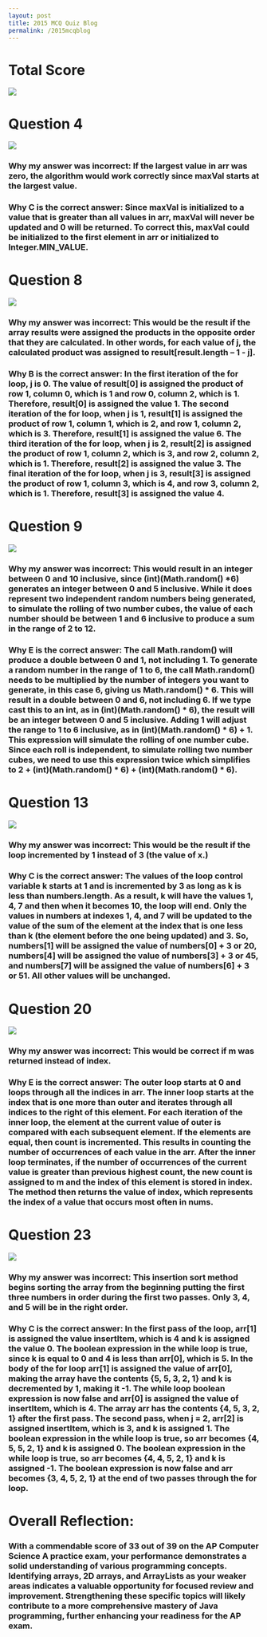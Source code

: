 ```yaml
---
layout: post
title: 2015 MCQ Quiz Blog
permalink: /2015mcqblog
---
```


# Total Score

![](https://github.com/divorced-coders/divorce-analysis-frontend/assets/111609656/7bd7c197-97b3-4914-bbde-f0ab7ac66a7e)


# Question 4

![](https://github.com/divorced-coders/divorce-analysis-frontend/assets/111609656/cad59175-0a0b-44dd-99eb-18742d0ec310)

### Why my answer was incorrect: If the largest value in arr was zero, the algorithm would work correctly since maxVal starts at the largest value.

### Why C is the correct answer: Since maxVal is initialized to a value that is greater than all values in arr, maxVal will never be updated and 0 will be returned. To correct this, maxVal could be initialized to the first element in arr or initialized to Integer.MIN_VALUE.

# Question 8

![](https://github.com/divorced-coders/divorce-analysis-frontend/assets/111609656/543a7445-bccb-40cb-9b49-18a78d190334)

### Why my answer was incorrect: This would be the result if the array results were assigned the products in the opposite order that they are calculated. In other words, for each value of j, the calculated product was assigned to result[result.length – 1 - j].

### Why B is the correct answer: In the first iteration of the for loop, j is 0. The value of result[0] is assigned the product of row 1, column 0, which is 1 and row 0, column 2, which is 1. Therefore, result[0] is assigned the value 1. The second iteration of the for loop, when j is 1, result[1] is assigned the product of row 1, column 1, which is 2, and row 1, column 2, which is 3. Therefore, result[1] is assigned the value 6. The third iteration of the for loop, when j is 2, result[2] is assigned the product of row 1, column 2, which is 3, and row 2, column 2, which is 1. Therefore, result[2] is assigned the value 3. The final iteration of the for loop, when j is 3, result[3] is assigned the product of row 1, column 3, which is 4, and row 3, column 2, which is 1. Therefore, result[3] is assigned the value  4.

# Question 9

![](https://github.com/divorced-coders/divorce-analysis-frontend/assets/111609656/8c287aa4-2173-4762-b481-fdfb319303c7)

### Why my answer was incorrect: This would result in an integer between 0 and 10 inclusive, since (int)(Math.random() *6) generates an integer between 0 and 5 inclusive. While it does represent two independent random numbers being generated, to simulate the rolling of two number cubes, the value of each number should be between 1 and 6 inclusive to produce a sum in the range of 2 to 12.

### Why E is the correct answer: The call Math.random() will produce a double between 0 and 1, not including 1. To generate a random number in the range of 1 to 6, the call Math.random() needs to be multiplied by the number of integers you want to generate, in this case 6, giving us Math.random() * 6. This will result in a double between 0 and 6, not including 6. If we type cast this to an int, as in (int)(Math.random() * 6), the result will be an integer between 0 and 5 inclusive. Adding 1 will adjust the range to 1 to 6 inclusive, as in (int)(Math.random() * 6) + 1. This expression will simulate the rolling of one number cube. Since each roll is independent, to simulate rolling two number cubes, we need to use this expression twice which simplifies to 2 + (int)(Math.random() * 6) + (int)(Math.random() * 6).

# Question 13

![](https://github.com/divorced-coders/divorce-analysis-frontend/assets/111609656/7409466d-2fda-447d-b322-d035f49365cb)

### Why my answer was incorrect: This would be the result if the loop incremented by 1 instead of 3 (the value of x.)

### Why C is the correct answer: The values of the loop control variable k starts at 1 and is incremented by 3 as long as k is less than numbers.length. As a result, k will have the values 1, 4, 7 and then when it becomes 10, the loop will end. Only the values in numbers at indexes 1, 4, and 7 will be updated to the value of the sum of the element at the index that is one less than k (the element before the one being updated) and 3. So, numbers[1] will be assigned the value of numbers[0] + 3 or 20, numbers[4] will be assigned the value of numbers[3] + 3 or 45, and numbers[7] will be assigned the value of numbers[6] + 3 or 51. All other values will be unchanged.

# Question 20

![](https://github.com/divorced-coders/divorce-analysis-frontend/assets/111609656/b0461e6b-4476-4033-ba2d-b4c526624af5)

### Why my answer was incorrect: This would be correct if m was returned instead of index.

### Why E is the correct answer: The outer loop starts at 0 and loops through all the indices in arr. The inner loop starts at the index that is one more than outer and iterates through all indices to the right of this element. For each iteration of the inner loop, the element at the current value of outer is compared with each subsequent element. If the elements are equal, then count is incremented. This results in counting the number of occurrences of each value in the arr. After the inner loop terminates, if the number of occurrences of the current value is greater than previous highest count, the new count is assigned to m and the index of this element is stored in index. The method then returns the value of index, which represents the index of a value that occurs most often in nums.

# Question 23

![](https://github.com/divorced-coders/divorce-analysis-frontend/assets/111609656/5b895df5-b41b-4fd3-99fd-26025a6b2dbb)

### Why my answer was incorrect: This insertion sort method begins sorting the array from the beginning putting the first three numbers in order during the first two passes. Only 3, 4, and 5 will be in the right order.

### Why C is the correct answer: In the first pass of the loop, arr[1] is assigned the value insertItem, which is 4 and k is assigned the value 0. The boolean expression in the while loop is true, since k is equal to 0 and 4 is less than arr[0], which is 5. In the body of the for loop arr[1] is assigned the value of arr[0], making the array have the contents {5, 5, 3, 2, 1} and k is decremented by 1, making it -1. The while loop boolean expression is now false and arr[0] is assigned the value of insertItem, which is 4. The array arr has the contents {4, 5, 3, 2, 1} after the first pass. The second pass, when j = 2, arr[2] is assigned insertItem, which is 3, and k is assigned 1. The boolean expression in the while loop is true, so arr becomes {4, 5, 5, 2, 1} and k is assigned 0. The boolean expression in the while loop is true, so arr becomes {4, 4, 5, 2, 1} and k is assigned -1. The boolean expression is now false and arr becomes {3, 4, 5, 2, 1} at the end of two passes through the for loop.  


# Overall Reflection:

### With a commendable score of 33 out of 39 on the AP Computer Science A practice exam, your performance demonstrates a solid understanding of various programming concepts. Identifying arrays, 2D arrays, and ArrayLists as your weaker areas indicates a valuable opportunity for focused review and improvement. Strengthening these specific topics will likely contribute to a more comprehensive mastery of Java programming, further enhancing your readiness for the AP exam.